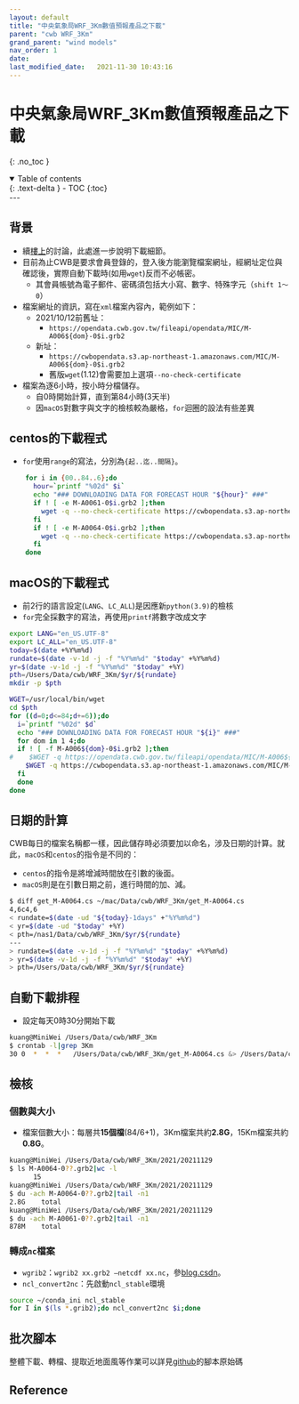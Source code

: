 ```yaml
---
layout: default
title: "中央氣象局WRF_3Km數值預報產品之下載"
parent: "cwb WRF_3Km"
grand_parent: "wind models"
nav_order: 1
date:               
last_modified_date:   2021-11-30 10:43:16
---
```


# 中央氣象局WRF_3Km數值預報產品之下載

{: .no_toc }

<details open markdown="block">
  <summary>
    Table of contents
  </summary>
  {: .text-delta }
- TOC
{:toc}
</details>
---

## 背景
- 續[樓上](https://sinotec2.github.io/Focus-on-Air-Quality/wind_models/cwbWRF_3Km/cwbWRF_3Km)的討論，此處進一步說明下載細節。
- 目前為止CWB是要求會員登錄的，登入後方能瀏覽檔案網址，經網址定位與確認後，實際自動下載時(如用`wget`)反而不必帳密。
  - 其會員帳號為電子郵件、密碼須包括大小寫、數字、特殊字元（`shift 1～0`）
- 檔案網址的資訊，寫在`xml`檔案內容內，範例如下：
  - 2021/10/12前舊址：
    - `https://opendata.cwb.gov.tw/fileapi/opendata/MIC/M-A006${dom}-0$i.grb2`
  - 新址：
    - `https://cwbopendata.s3.ap-northeast-1.amazonaws.com/MIC/M-A006${dom}-0$i.grb2`
    - 舊版`wget`(1.12)會需要加上選項`--no-check-certificate`
- 檔案為逐6小時，按小時分檔儲存。
  - 自0時開始計算，直到第84小時(3天半)
  - 因`macOS`對數字與文字的檢核較為嚴格，`for`迴圈的設法有些差異

## centos的下載程式
- `for`使用`range`的寫法，分別為`{起..迄..間隔}`。

```bash
    for i in {00..84..6};do
      hour=`printf "%02d" $i`
      echo "### DOWNLOADING DATA FOR FORECAST HOUR "${hour}" ###"
      if ! [ -e M-A0061-0$i.grb2 ];then
        wget -q --no-check-certificate https://cwbopendata.s3.ap-northeast-1.amazonaws.com/MIC/M-A0061-0$i.grb2
      fi
      if ! [ -e M-A0064-0$i.grb2 ];then
        wget -q --no-check-certificate https://cwbopendata.s3.ap-northeast-1.amazonaws.com/MIC/M-A0064-0$i.grb2
      fi
    done
```

## macOS的下載程式
- 前2行的語言設定(`LANG`、`LC_ALL`)是因應新`python(3.9)`的檢核
- `for`完全採數字的寫法，再使用`printf`將數字改成文字

```bash
export LANG="en_US.UTF-8"
export LC_ALL="en_US.UTF-8"
today=$(date +%Y%m%d)
rundate=$(date -v-1d -j -f "%Y%m%d" "$today" +%Y%m%d)
yr=$(date -v-1d -j -f "%Y%m%d" "$today" +%Y)
pth=/Users/Data/cwb/WRF_3Km/$yr/${rundate}
mkdir -p $pth

WGET=/usr/local/bin/wget
cd $pth
for ((d=0;d<=84;d+=6));do
  i=`printf "%02d" $d`
  echo "### DOWNLOADING DATA FOR FORECAST HOUR "${i}" ###"
  for dom in 1 4;do
  if ! [ -f M-A006${dom}-0$i.grb2 ];then
#    $WGET -q https://opendata.cwb.gov.tw/fileapi/opendata/MIC/M-A006${dom}-0$i.grb2
    $WGET -q https://cwbopendata.s3.ap-northeast-1.amazonaws.com/MIC/M-A006${dom}-0$i.grb2
  fi
  done
done
```

## 日期的計算
CWB每日的檔案名稱都一樣，因此儲存時必須要加以命名，涉及日期的計算。就此，`macOS`和`centos`的指令是不同的：
- `centos`的指令是將增減時間放在引數的後面。
- `macOS`則是在引數日期之前，進行時間的加、減。
```bash
$ diff get_M-A0064.cs ~/mac/Data/cwb/WRF_3Km/get_M-A0064.cs
4,6c4,6
< rundate=$(date -ud "${today}-1days" +"%Y%m%d")
< yr=$(date -ud "$today" +%Y)
< pth=/nas1/Data/cwb/WRF_3Km/$yr/${rundate}
---
> rundate=$(date -v-1d -j -f "%Y%m%d" "$today" +%Y%m%d)
> yr=$(date -v-1d -j -f "%Y%m%d" "$today" +%Y)
> pth=/Users/Data/cwb/WRF_3Km/$yr/${rundate}
```

## 自動下載排程
- 設定每天0時30分開始下載
```bash
kuang@MiniWei /Users/Data/cwb/WRF_3Km
$ crontab -l|grep 3Km
30 0  *  *  *   /Users/Data/cwb/WRF_3Km/get_M-A0064.cs &> /Users/Data/cwb/WRF_3Km/get_M-A0064.out 2>&1
```

## 檢核

### 個數與大小
- 檔案個數大小：每層共**15個檔**(84/6+1)，3Km檔案共約**2.8G**，15Km檔案共約**0.8G**。
```bash
kuang@MiniWei /Users/Data/cwb/WRF_3Km/2021/20211129
$ ls M-A0064-0??.grb2|wc -l
      15
kuang@MiniWei /Users/Data/cwb/WRF_3Km/2021/20211129
$ du -ach M-A0064-0??.grb2|tail -n1
2.8G    total
kuang@MiniWei /Users/Data/cwb/WRF_3Km/2021/20211129
$ du -ach M-A0061-0??.grb2|tail -n1
878M    total
```

### 轉成`nc`檔案
- `wgrib2`：`wgrib2 xx.grb2 –netcdf xx.nc`，參[blog.csdn](https://blog.csdn.net/jiangshuanshuan/article/details/93466122)。
- `ncl_convert2nc`：先啟動`ncl_stable`環境
```bash
source ~/conda_ini ncl_stable
for I in $(ls *.grib2);do ncl_convert2nc $i;done
```

## 批次腳本
整體下載、轉檔、提取近地面風等作業可以詳見[github](https://raw.githubusercontent.com/sinotec2/Focus-on-Air-Quality/main/wind_models/cwbWRF_3Km/get_M-A0064.cs_txt)的腳本原始碼

## Reference
